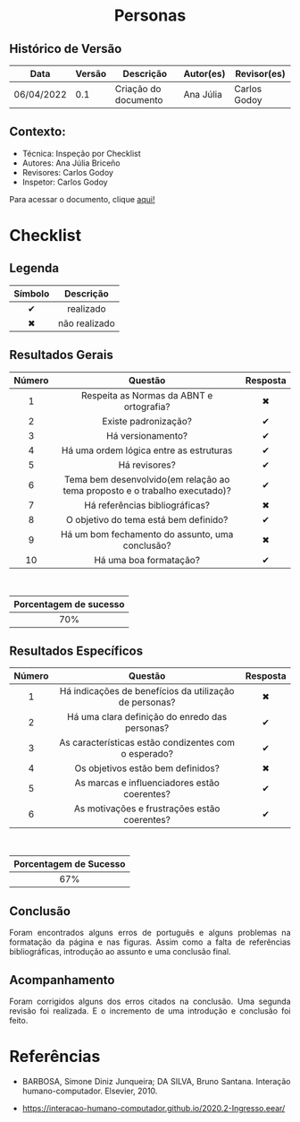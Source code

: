 # <center>Personas

## Histórico de Versão

| Data       | Versão | Descrição            | Autor(es) |  Revisor(es) |
| ---------- | ------ | -------------------- | --------- | ------------ |
| 06/04/2022 | 0.1    | Criação do documento | Ana Júlia | Carlos Godoy |

<div align="justify">

## Contexto:

- Técnica: Inspeção por Checklist
- Autores: Ana Júlia Briceño
- Revisores: Carlos Godoy
- Inspetor: Carlos Godoy

Para acessar o documento, clique <a href="documentos/paginas/projeto/Personas/personas.md">aqui!</a>

# Checklist

## Legenda

<div align="center">

| Símbolo   | Descrição              |
| --------- | ---------------------- |
| <center>✔ | <center>realizado      |
| <center>✖ | <center> não realizado |

</div>

## Resultados Gerais

<div align = "center">


|   Número   | Questão | Resposta |
| ---------- | ------- | -------- |
| <center>1  | <center>Respeita as Normas da ABNT e ortografia?  | <center>✖ |
| <center>2  | <center>Existe padronização? | <center>✔ |
| <center>3  | <center>Há versionamento? | <center>✔ |
| <center>4  | <center>Há uma ordem lógica entre as estruturas | <center>✔ |
| <center>5  | <center>Há revisores? | <center>✔ |
| <center>6  | <center>Tema bem desenvolvido(em relação ao tema proposto e o trabalho executado)? | <center>✔ |
| <center>7  | <center>Há referências bibliográficas? | <center>✖ |
| <center>8  | <center>O objetivo do tema está bem definido? | <center>✔ |
| <center>9  | <center>Há um bom fechamento do assunto, uma conclusão? | <center>✖ |
| <center>10 | <center>Há uma boa formatação? | <center>✔ |

<br>

| Porcentagem de sucesso |
| ----------- |
| <center>70% |

</div>

## Resultados Específicos

<div align = "center">

|   Número  | Questão | Resposta |
| --------- | ------- | -------- |
| <center>1 | <center>Há indicações de benefícios da utilização de personas? | <center>✖ |
| <center>2 | <center>Há uma clara definição do enredo das personas? | <center>✔ |
| <center>3 | <center>As características estão condizentes com o esperado? | <center>✔ |
| <center>4 | <center>Os objetivos estão bem definidos? | <center>✖ |
| <center>5 | <center>As marcas e influenciadores estão coerentes? | <center>✔ |
| <center>6 | <center>As motivações e frustrações estão coerentes? | <center>✔ |

<br>

| Porcentagem de Sucesso  |
| ----------- |
| <center>67% |

</div>

## Conclusão

Foram encontrados alguns erros de português e alguns problemas na formatação da página e nas figuras. Assim como a falta de referências bibliográficas, introdução ao assunto e uma conclusão final.

## Acompanhamento

Foram corrigidos alguns dos erros citados na conclusão. Uma segunda revisão foi realizada. E o incremento de uma introdução e conclusão foi feito.

# Referências

- BARBOSA, Simone Diniz Junqueira; DA SILVA, Bruno Santana. Interação humano-computador. Elsevier, 2010.

- https://interacao-humano-computador.github.io/2020.2-Ingresso.eear/